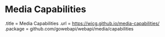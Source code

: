 # Media Capabilities

.title = Media Capabilities
.url = <https://wicg.github.io/media-capabilities/>
.package = github.com/gowebapi/webapi/media/capabilities
